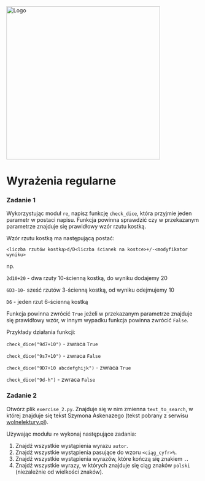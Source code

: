 <img alt="Logo" src="http://coderslab.pl/svg/logo-coderslab.svg" width="400">

# Wyrażenia regularne

### Zadanie 1
Wykorzystując moduł `re`, napisz funkcję `check_dice`, która przyjmie jeden parametr w postaci napisu.
Funkcja powinna sprawdzić czy w przekazanym parametrze znajduje się prawidłowy wzór rzutu kostką.

Wzór rzutu kostką ma następującą postać:

```
<liczba rzutów kostką>d/D<liczba ścianek na kostce>+/-<modyfikator wyniku>
```

np.

`2d10+20` - dwa rzuty 10-ścienną kostką, do wyniku dodajemy 20

`6D3-10`- sześć rzutów 3-ścienną kostką, od wyniku odejmujemy 10

`D6` - jeden rzut 6-ścienną kostką

Funkcja powinna zwrócić `True` jeżeli w przekazanym parametrze znajduje się prawidłowy wzór, w innym wypadku funkcja powinna zwrócić `False`.

Przykłady działania funkcji:

`check_dice("9d7+10")` - zwraca `True`

`check_dice("9s7+10")` - zwraca `False`

`check_dice("9D7+10 abcdefghijk")` - zwraca `True`

`check_dice("9d-h")` - zwraca `False`


### Zadanie 2

Otwórz plik `exercise_2.py`. Znajduje się w nim zmienna `text_to_search`, w której znajduje się tekst Szymona Askenazego (tekst pobrany z serwisu [wolnelektury.pl](https://wolnelektury.pl/katalog/lektura/uwagi-z-powodu-listu-polaka-do-ministra-rosyjskiego.html)).

Używając modułu `re` wykonaj następujące zadania:

1. Znajdź wszystkie wystąpienia wyrazu `autor`.
2. Znajdź wszystkie wystąpienia pasujące do wzoru `<ciąg_cyfr>%`.
3. Znajdź wszystkie wystąpienia wyrazów, które kończą się znakiem `.`.
4. Znajdź wszystkie wyrazy, w których znajduje się ciąg znaków `polski` (niezależnie od wielkości znaków).


